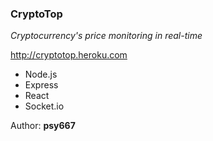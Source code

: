 ### CryptoTop
*Cryptocurrency's price monitoring in real-time*  

http://cryptotop.heroku.com

* Node.js
* Express  
* React
* Socket.io



Author: __psy667__
